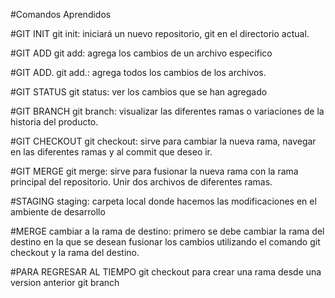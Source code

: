 #Comandos Aprendidos 

#GIT INIT
git init: iniciará un nuevo repositorio, git en el directorio actual.

#GIT ADD
git add: agrega los cambios de un archivo especifico

#GIT ADD.
git add.: agrega todos los cambios de los archivos.

#GIT STATUS
git status: ver los cambios que se han agregado

#GIT BRANCH
git branch: visualizar las diferentes ramas o variaciones de la historia del producto.

#GIT CHECKOUT
git checkout: sirve para cambiar la nueva rama, navegar en las diferentes ramas y al commit que deseo ir.

#GIT MERGE
git merge: sirve para fusionar la nueva rama con la rama principal del repositorio. Unir dos archivos de diferentes ramas.

#STAGING
staging: carpeta local donde hacemos las modificaciones en el ambiente de desarrollo 

#MERGE
cambiar a la rama de destino: primero se debe cambiar la rama del destino en la que se desean fusionar los cambios utilizando el comando git checkout y la rama del destino.

#PARA REGRESAR AL TIEMPO
git checkout <ID del commit> para crear una rama desde una version anterior git branch <nombre de la nueva rama><ID del commit>

